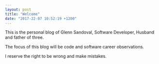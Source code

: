 ```yaml
---
layout: post
title: "Welcome"
date: "2017-22-07 10:52:19 +1200"
---
```


This is the personal blog of Glenn Sandoval, Software Developer, Husband and father of three.

The focus of this blog will be code and software career observations.

I reserve the right to be wrong and make mistakes.
